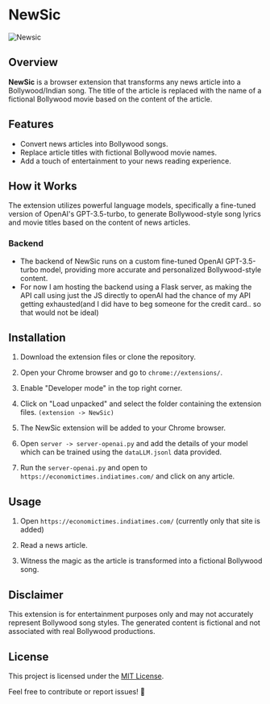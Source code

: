 # NewSic

![Newsic](https://github.com/gSayak/NewSic/assets/88048601/aa8bf995-ec61-41a4-9380-ab3cfdd60d56)

## Overview

**NewSic** is a browser extension that transforms any news article into a Bollywood/Indian song. The title of the article is replaced with the name of a fictional Bollywood movie based on the content of the article.

## Features

- Convert news articles into Bollywood songs.
- Replace article titles with fictional Bollywood movie names.
- Add a touch of entertainment to your news reading experience.

## How it Works

The extension utilizes powerful language models, specifically a fine-tuned version of OpenAI's GPT-3.5-turbo, to generate Bollywood-style song lyrics and movie titles based on the content of news articles.

### Backend

- The backend of NewSic runs on a custom fine-tuned OpenAI GPT-3.5-turbo model, providing more accurate and personalized Bollywood-style content.
- For now I am hosting the backend using a Flask server, as making the API call using just the JS directly to openAI had the chance of my API getting exhausted(and I did have to beg someone for the credit card.. so that would not be ideal)

## Installation

1. Download the extension files or clone the repository.

2. Open your Chrome browser and go to `chrome://extensions/`.

3. Enable "Developer mode" in the top right corner.

4. Click on "Load unpacked" and select the folder containing the extension files. `(extension -> NewSic)`

6. The NewSic extension will be added to your Chrome browser.

7. Open `server -> server-openai.py` and add the details of your model which can be trained using the `dataLLM.jsonl` data provided.

8. Run the `server-openai.py` and open to `https://economictimes.indiatimes.com/` and click on any article.

## Usage

1. Open `https://economictimes.indiatimes.com/` (currently only that site is added)

2. Read a news article.

3. Witness the magic as the article is transformed into a fictional Bollywood song.

## Disclaimer

This extension is for entertainment purposes only and may not accurately represent Bollywood song styles. The generated content is fictional and not associated with real Bollywood productions.

## License

This project is licensed under the [MIT License](LICENSE).


Feel free to contribute or report issues! 🚀

